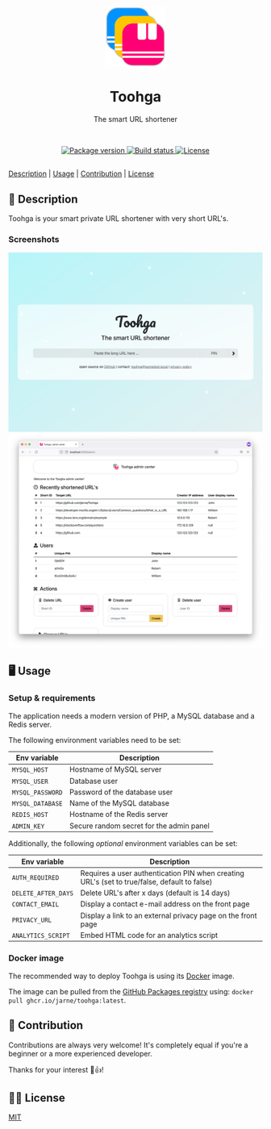 <p align="center">
    <img src=".github/.media/logo.png" width="120" height="120" alt="Toohga app logo">
</p>

<h1 align="center">Toohga</h1>
<p align="center">The smart URL shortener</p>

<br>

<p align="center">
    <a href="https://github.com/jarne/Toohga/blob/master/package.json">
        <img src="https://img.shields.io/github/package-json/v/jarne/Toohga.svg" alt="Package version">
    </a>
    <a href="https://circleci.com/gh/jarne/Toohga">
        <img src="https://circleci.com/gh/jarne/Toohga.svg?style=shield" alt="Build status">
    </a>
    <a href="https://github.com/jarne/Toohga/blob/master/LICENSE">
        <img src="https://img.shields.io/github/license/jarne/Toohga.svg" alt="License">
    </a>
</p>

##

[Description](#-description) | [Usage](#-usage) | [Contribution](#-contribution) | [License](#%EF%B8%8F-license)

## 📙 Description

Toohga is your smart private URL shortener with very short URL's.

### Screenshots

<img src=".github/.media/screenshot_web.png" alt="Screenshot of Toogha web app">

<img src=".github/.media/screenshot_admin.png" alt="Screenshot of Toogha admin interface">

## 🖥 Usage

### Setup & requirements

The application needs a modern version of PHP, a MySQL database and a Redis server.

The following environment variables need to be set:

| Env variable     | Description                              |
| ---------------- | ---------------------------------------- |
| `MYSQL_HOST`     | Hostname of MySQL server                 |
| `MYSQL_USER`     | Database user                            |
| `MYSQL_PASSWORD` | Password of the database user            |
| `MYSQL_DATABASE` | Name of the MySQL database               |
| `REDIS_HOST`     | Hostname of the Redis server             |
| `ADMIN_KEY`      | Secure random secret for the admin panel |

Additionally, the following _optional_ environment variables can be set:

| Env variable        | Description                                                                                  |
| ------------------- | -------------------------------------------------------------------------------------------- |
| `AUTH_REQUIRED`     | Requires a user authentication PIN when creating URL's (set to true/false, default to false) |
| `DELETE_AFTER_DAYS` | Delete URL's after x days (default is 14 days)                                               |
| `CONTACT_EMAIL`     | Display a contact e-mail address on the front page                                           |
| `PRIVACY_URL`       | Display a link to an external privacy page on the front page                                 |
| `ANALYTICS_SCRIPT`  | Embed HTML code for an analytics script                                                      |

### Docker image

The recommended way to deploy Toohga is using its [Docker](./Dockerfile) image.

The image can be pulled from the
[GitHub Packages registry](https://github.com/users/jarne/packages/container/package/toohga)
using: `docker pull ghcr.io/jarne/toohga:latest`.

## 🙋‍ Contribution

Contributions are always very welcome! It's completely equal if you're a beginner or a more experienced developer.

Thanks for your interest 🎉👍!

## 👨‍⚖️ License

[MIT](https://github.com/jarne/Toohga/blob/master/LICENSE)
